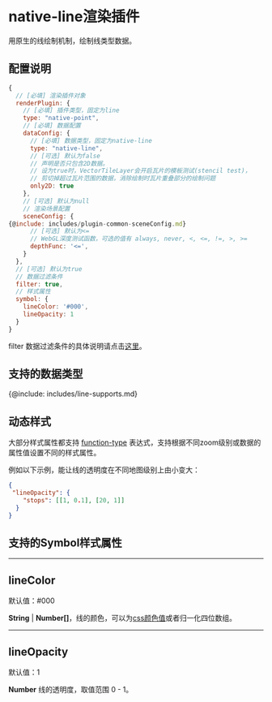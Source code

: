 # native-line渲染插件

用原生的线绘制机制，绘制线类型数据。

## 配置说明
```js
{
  // [必填] 渲染插件对象
  renderPlugin: {
    // [必填] 插件类型，固定为line
    type: "native-point",
    // [必填] 数据配置
    dataConfig: {
      // [必填] 数据类型，固定为native-line
      type: "native-line",
      // [可选] 默认为false
      // 声明是否只包含2D数据。
      // 设为true时，VectorTileLayer会开启瓦片的模板测试(stencil test)，
      // 剪切掉超过瓦片范围的数据，消除绘制时瓦片重叠部分的绘制问题
      only2D: true
    },
    // [可选] 默认为null
    // 渲染场景配置
    sceneConfig: {
{@include: includes/plugin-common-sceneConfig.md}
      // [可选] 默认为<=
      // WebGL深度测试函数，可选的值有 always, never, <, <=, !=, >, >=
      depthFunc: '<=',
    }
  },
  // [可选] 默认为true
  // 数据过滤条件
  filter: true,
  // 样式属性
  symbol: {
    lineColor: '#000',
    lineOpacity: 1
  }
}
```

filter 数据过滤条件的具体说明请点击[这里](./filter/feature-filter)。

## 支持的数据类型

{@include: includes/line-supports.md}

## 动态样式

大部分样式属性都支持 [function-type](./filter/function-type) 表达式，支持根据不同zoom级别或数据的属性值设置不同的样式属性。

例如以下示例，能让线的透明度在不同地图级别上由小变大：

```json
{
 "lineOpacity": {
    "stops": [[1, 0.1], [20, 1]]
  }
}
```

## 支持的Symbol样式属性

-----------
## lineColor

默认值：#000

**String** | **Number[]**，线的颜色，可以为[css颜色值](https://developer.mozilla.org/zh-CN/docs/Web/CSS/color_value)或者归一化四位数组。

-----------
## lineOpacity

默认值：1

**Number** 线的透明度，取值范围 0 - 1。